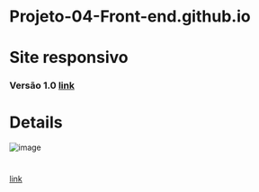# Projeto-04-Front-end.github.io

# Site responsivo
### Versão 1.0 [link](https://thiagomassenomaciel.github.io/Projeto-04-Front-end.github.io/)

# Details
![image](https://github.com/ThiagoMassenoMaciel/Projeto-04-Front-end.github.io/assets/107934374/ea6e1790-9266-4d39-abc2-e164477062c6)
# 
[link]( https://thiagomassenomaciel.github.io/Projeto-04-Front-end.github.io/details/index.html)
